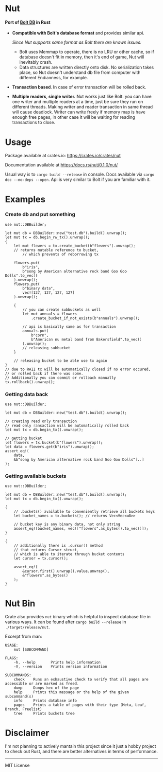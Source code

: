 # Nut

#### Port of [Bolt DB](https://github.com/boltdb/bolt) in Rust

- **Compatible with Bolt's database format** and provides similar api.

  _Since Nut supports same format as Bolt there are known issues:_

  - Bolt uses Memmap to operate, there is no LRU or other cache, so if database doesn't fit in memory, then it's end of game, Nut will inevitably crash.
  - Data structures are written directly onto disk. No serialization takes place, so Nut doesn't understand db file from computer with different Endianness, for example.

- **Transaction based**. In case of error transaction will be rolled back.
- **Multiple readers, single writer.**
  Nut works just like Bolt: you can have one writer and multiple readers at a time, just be sure they run on different threads. Making writer and reader transaction in same thread will cause deadlock. Writer can write freely if memory map is have enough free pages, in other case it will be waiting for reading transactions to close.

# Usage

Package available at crates.io: https://crates.io/crates/nut

Documentation available at https://docs.rs/nut/0.1.0/nut/

Usual way is to `cargo build --release` in console. Docs available via `cargo doc --no-deps --open`. Api is very similar to Bolt if you are familiar with it.

# Examples

### Create db and put something

```
use nut::DBBuilder;

let mut db = DBBuilder::new("test.db").build().unwrap();
let mut tx = db.begin_rw_tx().unwrap();
{
	let mut flowers = tx.create_bucket(b"flowers").unwrap();
	// returns mutable reference to bucket,
		// which prevents of reborrowing tx

	flowers.put(
		b"iris",
		b"song by American alternative rock band Goo Goo Dolls".to_vec()
	).unwrap();
	flowers.put(
		b"binary data",
		vec![127, 127, 127, 127]
	).unwrap();

	{
		// you can create subbuckets as well
		let mut annuals = flowers
			.create_bucket_if_not_exists(b"annuals").unwrap();

		// api is basically same as for transaction
		annuals.put(
			b"corn",
			b"American nu metal band from Bakersfield".to_vec()
		).unwrap();
		// releasing subbucket
	}

	// releasing bucket to be able use tx again
}
// due to RAII tx will be automatically closed if no error occured,
// or rolled back if there was some.
// Additionally you can commit or rollback manually
tx.rollback().unwrap();
```

### Getting data back

```
use nut::DBBuilder;

let mut db = DBBuilder::new("test.db").build().unwrap();

// creating read only transaction
// read only ransaction will be automatically rolled back
let mut tx = db.begin_tx().unwrap();

// getting bucket
let flowers = tx.bucket(b"flowers").unwrap();
let data = flowers.get(b"iris").unwrap();
assert_eq!(
	data,
	&b"song by American alternative rock band Goo Goo Dolls"[..]
);
```

### Getting available buckets

```
use nut::DBBuilder;

let mut db = DBBuilder::new("test.db").build().unwrap();
let mut tx = db.begin_tx().unwrap();

{
	// .buckets() available to conveniently retrieve all buckets keys
	let bucket_names = tx.buckets(); // returns Vec<Vec<u8>>

	// bucket key is any binary data, not only string
	assert_eq!(bucket_names, vec!["flowers".as_bytes().to_vec()]);
}

{
	// additionally there is .cursor() method
	// that returns Cursor struct,
	// which is able to iterate through bucket contents
	let cursor = tx.cursor();

	assert_eq!(
		&cursor.first().unwrap().value.unwrap(),
		&"flowers".as_bytes()
	);
}
```

# Nut Bin

Crate also provides `nut` binary which is helpful to inspect database file in various ways. It can be found after `cargo build --release` in `./target/release/nut`.

Excerpt from man:

```
USAGE:
    nut [SUBCOMMAND]

FLAGS:
    -h, --help       Prints help information
    -V, --version    Prints version information

SUBCOMMANDS:
    check    Runs an exhaustive check to verify that all pages are accessible or are marked as freed.
    dump     Dumps hex of the page
    help     Prints this message or the help of the given subcommand(s)
    info     Prints database info
    pages    Prints a table of pages with their type (Meta, Leaf, Branch, Freelist)
    tree     Prints buckets tree
```

# Disclaimer

I'm not planning to actively mantain this project since it just a hobby project to check out Rust, and there are better alternatives in terms of performance.

---

MIT License
